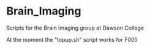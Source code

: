# Brain_Imaging
Scripts for the Brain Imaging group at Dawson College

At the moment the "topup.sh" script works for F005
